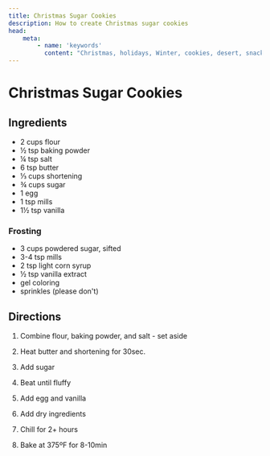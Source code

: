 ```yaml
---
title: Christmas Sugar Cookies
description: How to create Christmas sugar cookies
head:
    meta:
        - name: 'keywords'
          content: "Christmas, holidays, Winter, cookies, desert, snack"
---
```


# Christmas Sugar Cookies
## Ingredients
- 2 cups flour
- &frac12; tsp baking powder
- &frac14; tsp salt
- 6 tsp butter
- &frac13; cups shortening
- &frac34; cups sugar
- 1 egg
- 1 tsp mills
- 1&frac12; tsp vanilla

### Frosting
- 3 cups powdered sugar, sifted
- 3-4 tsp mills
- 2 tsp light corn syrup
- &frac12; tsp vanilla extract
- gel coloring
- sprinkles (please don't)

## Directions
1. Combine flour, baking powder, and salt - set aside

2. Heat butter and shortening for 30sec.

3. Add sugar

4. Beat until fluffy

5. Add egg and vanilla

6. Add dry ingredients

7. Chill for 2+ hours

8. Bake at 375ºF for 8-10min